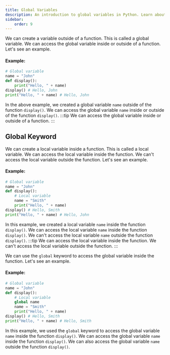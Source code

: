 ```yaml
---
title: Global Variables
description: An introduction to global variables in Python. Learn about global variables, local variables, and the global keyword. This tutorial is part of the Python Variables Course.
sidebar: 
    order: 9
---
```


We can create a variable outside of a function. This is called a global variable. We can access the global variable inside or outside of a function. Let's see an example.

#### Example:
```python title="variable.py" showLineNumbers{1} {2}
# Global variable
name = "John"
def display():
    print("Hello, " + name)
display() # Hello, John
print("Hello, " + name) # Hello, John
```

In the above example, we created a global variable `name` outside of the function `display()`. We can access the global variable `name` inside or outside of the function `display()`.
:::tip
We can access the global variable inside or outside of a function.
:::

## Global Keyword
We can create a local variable inside a function. This is called a local variable. We can access the local variable inside the function. We can't access the local variable outside the function. Let's see an example.

#### Example:
```python title="variable.py" showLineNumbers{1} {2,3,4,5,6}
# Global variable
name = "John"
def display():
    # Local variable
    name = "Smith"
    print("Hello, " + name)
display() # Hello, Smith
print("Hello, " + name) # Hello, John
```
In this example, we created a local variable `name` inside the function `display()`. We can access the local variable `name` inside the function `display()`. We can't access the local variable `name` outside the function `display()`.
:::tip
We can access the local variable inside the function. We can't access the local variable outside the function.
:::

We can use the `global` keyword to access the global variable inside the function. Let's see an example.
#### Example:
```python title="variable.py" showLineNumbers{1} {2,3,4,5,6}
# Global variable
name = "John"
def display():
    # Local variable
    global name
    name = "Smith"
    print("Hello, " + name)
display() # Hello, Smith
print("Hello, " + name) # Hello, Smith
```
In this example, we used the `global` keyword to access the global variable `name` inside the function `display()`. We can access the global variable `name` inside the function `display()`. We can also access the global variable `name` outside the function `display()`.